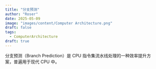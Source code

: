 ```yaml
---
title: "分支预测"
author: "Roser"
date: 2025-05-09
image: "images/content/Computer Architecture.png"
draft: false
tags:
  - ComputerArchitecture
draft: true
---
```

分支预测（Branch Prediction）是 CPU 指令集流水线处理的一种效率提升方案，普遍用于现代 CPU 中。